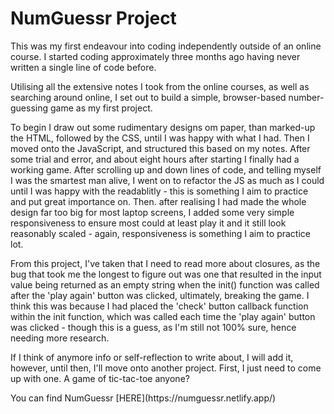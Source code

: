 # NumGuessr Project

<p>This was my first endeavour into coding independently outside of an online course. I started coding approximately three months ago having never written a single line of code before.</p>

<p>Utilising all the extensive notes I took from the online courses, as well as searching around online, I set out to build a simple, browser-based number-guessing game as my first project.</p>

<p>To begin I draw out some rudimentary designs om paper, than marked-up the HTML, followed by the CSS, until I was happy with what I had. Then I moved onto the JavaScript, and structured this based on my notes. After some trial and error, and about eight hours after starting I finally had a working game. After scrolling up and down lines of code, and telling myself I was the smartest man alive, I went on to refactor the JS as much as I could until I was happy with the readablitly - this is something I aim to practice and put great importance on. Then. after realising I had made the whole design far too big for most laptop screens, I added some very simple responsiveness to ensure most could at least play it and it still look reasonably scaled - again, responsiveness is something I aim to practice lot.</p>

<p>From this project, I've taken that I need to read more about closures, as the bug that took me the longest to figure out was one that resulted in the input value being returned as an empty string when the init() function was called after the 'play again' button was clicked, ultimately, breaking the game. I think this was because I had placed the 'check' button callback function within the init function, which was called each time the 'play again' button was clicked - though this is a guess, as I'm still not 100% sure, hence needing more research.</p>

<p>If I think of anymore info or self-reflection to write about, I will add it, however, until then, I'll move onto another project. First, I just need to come up with one. A game of tic-tac-toe anyone?</p>

<p> You can find NumGuessr [HERE](https://numguessr.netlify.app/)</p>
